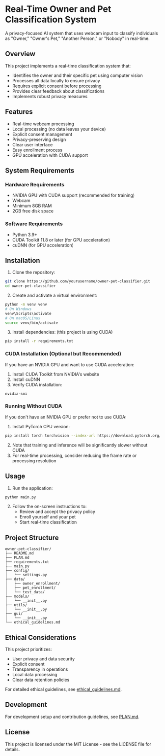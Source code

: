 # Real-Time Owner and Pet Classification System

A privacy-focused AI system that uses webcam input to classify individuals as "Owner," "Owner's Pet," "Another Person," or "Nobody" in real-time.

## Overview

This project implements a real-time classification system that:
- Identifies the owner and their specific pet using computer vision
- Processes all data locally to ensure privacy
- Requires explicit consent before processing
- Provides clear feedback about classifications
- Implements robust privacy measures

## Features

- Real-time webcam processing
- Local processing (no data leaves your device)
- Explicit consent management
- Privacy-preserving design
- Clear user interface
- Easy enrollment process
- GPU acceleration with CUDA support

## System Requirements

### Hardware Requirements
- NVIDIA GPU with CUDA support (recommended for training)
- Webcam
- Minimum 8GB RAM
- 2GB free disk space

### Software Requirements
- Python 3.9+
- CUDA Toolkit 11.8 or later (for GPU acceleration)
- cuDNN (for GPU acceleration)

## Installation

1. Clone the repository:
```bash
git clone https://github.com/yourusername/owner-pet-classifier.git
cd owner-pet-classifier
```

2. Create and activate a virtual environment:
```bash
python -m venv venv
# On Windows
venv\Scripts\activate
# On macOS/Linux
source venv/bin/activate
```

3. Install dependencies: (this project is using CUDA)
```bash
pip install -r requirements.txt
```

### CUDA Installation (Optional but Recommended)
If you have an NVIDIA GPU and want to use CUDA acceleration:

1. Install CUDA Toolkit from NVIDIA's website
2. Install cuDNN
3. Verify CUDA installation:
```bash
nvidia-smi
```

### Running Without CUDA
If you don't have an NVIDIA GPU or prefer not to use CUDA:

1. Install PyTorch CPU version:
```bash
pip install torch torchvision --index-url https://download.pytorch.org/whl/cpu
```

2. Note that training and inference will be significantly slower without CUDA
3. For real-time processing, consider reducing the frame rate or processing resolution

## Usage

1. Run the application:
```bash
python main.py
```

2. Follow the on-screen instructions to:
   - Review and accept the privacy policy
   - Enroll yourself and your pet
   - Start real-time classification

## Project Structure

```
owner-pet-classifier/
├── README.md
├── PLAN.md
├── requirements.txt
├── main.py
├── config/
│   └── settings.py
├── data/
│   ├── owner_enrollment/
│   ├── pet_enrollment/
│   └── test_data/
├── models/
│   └── __init__.py
├── utils/
│   └── __init__.py
├── gui/
│   └── __init__.py
└── ethical_guidelines.md
```

## Ethical Considerations

This project prioritizes:
- User privacy and data security
- Explicit consent
- Transparency in operations
- Local data processing
- Clear data retention policies

For detailed ethical guidelines, see [ethical_guidelines.md](ethical_guidelines.md).

## Development

For development setup and contribution guidelines, see [PLAN.md](PLAN.md).

## License

This project is licensed under the MIT License - see the LICENSE file for details.
